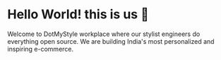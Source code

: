 # Hello World! this is us 👋

Welcome to DotMyStyle workplace where our stylist engineers do everything open source. We are building India's most personalized and inspiring e-commerce. 


